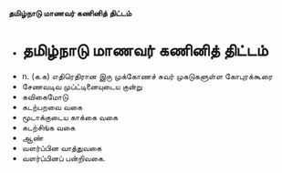 **தமிழ்நாடு மாணவர் கணினித் திட்டம்**
- # தமிழ்நாடு மாணவர் கணினித் திட்டம்
- n. (க.க) எதிரெதிரான இரு முக்கோணச் சுவர் முகடுகளுள்ள கோபுரக்கூரை
- சேணவடிவ முப்ட்டினையுடைய குன்று
- கவிகைமோடு
- கடற்பறவை வகை
- மூடாக்குடைய காக்கை வகை
- கடற்சிங்க வகை
- ஆண்
- வளர்ப்பின வாத்துவகை
- வளர்ப்பினப் பன்றிவகை.

